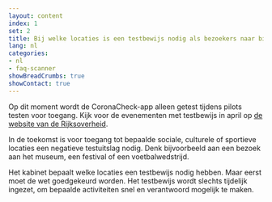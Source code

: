 ```yaml
---
layout: content
index: 1
set: 2
title: Bij welke locaties is een testbewijs nodig als bezoekers naar binnen willen?
lang: nl
categories:
- nl
- faq-scanner
showBreadCrumbs: true
showContact: true
---
```

Op dit moment wordt de CoronaCheck-app alleen getest tijdens pilots testen voor toegang. Kijk voor de evenementen met testbewijs in april op <a href='https://www.rijksoverheid.nl/onderwerpen/coronavirus-covid-19/algemene-coronaregels/cijfers-en-onderzoeken-over-het-coronavirus/pilot-toegangsbewijzen?utm_campaign=coronavirus&utm_source=coronacheck.nl/nl/scanner' target='_blank' rel='noopener noreferrer'>de website van de Rijksoverheid</a>.

In de toekomst is voor toegang tot bepaalde sociale, culturele of sportieve locaties een negatieve testuitslag nodig. Denk bijvoorbeeld aan een bezoek aan het museum, een festival of een voetbalwedstrijd. 

Het kabinet bepaalt welke locaties een testbewijs nodig hebben. Maar eerst moet de wet goedgekeurd worden. Het testbewijs wordt slechts tijdelijk ingezet, om bepaalde activiteiten snel en verantwoord mogelijk te maken. 
